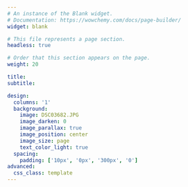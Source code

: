 ```yaml
---
# An instance of the Blank widget.
# Documentation: https://wowchemy.com/docs/page-builder/
widget: blank

# This file represents a page section.
headless: true

# Order that this section appears on the page.
weight: 20

title: 
subtitle:

design:
  columns: '1'
  background:
    image: DSC03682.JPG
    image_darken: 0
    image_parallax: true
    image_position: center
    image_size: page
    text_color_light: true
  spacing:
    padding: ['10px', '0px', '300px', '0']
advanced:
  css_class: template
---
```

